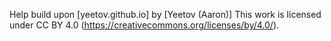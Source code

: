 Help build upon [yeetov.github.io] by [Yeetov (Aaron)] This work is licensed under CC BY 4.0 (https://creativecommons.org/licenses/by/4.0/).
